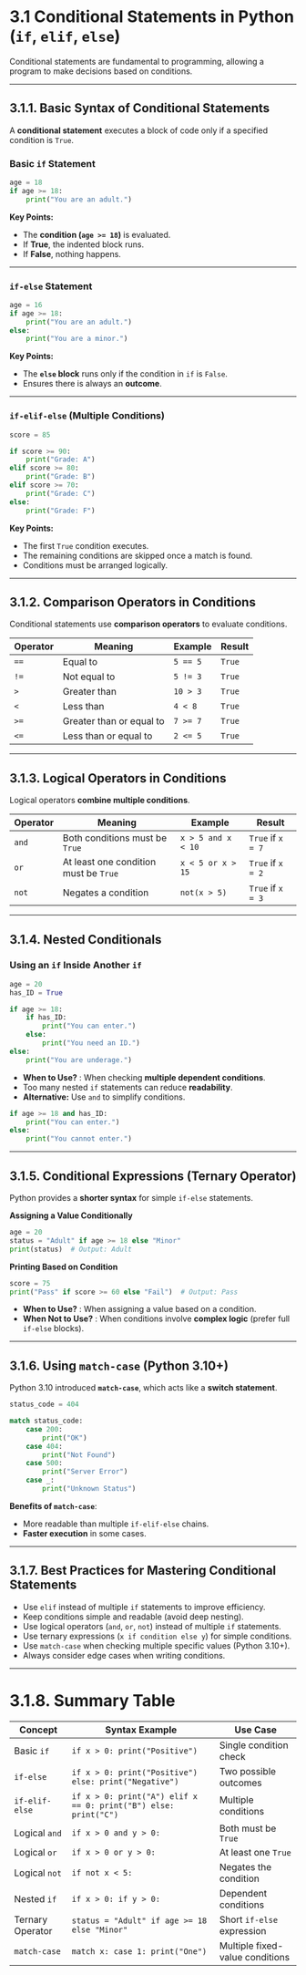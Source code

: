 # 3.1 **Conditional Statements in Python (`if`, `elif`, `else`)**  

Conditional statements are fundamental to programming, allowing a program to make decisions based on conditions.  

---

## **3.1.1. Basic Syntax of Conditional Statements**  

A **conditional statement** executes a block of code only if a specified condition is `True`.  

### **Basic `if` Statement**  
```python
age = 18
if age >= 18:
    print("You are an adult.")
```
**Key Points:**  
- The **condition (`age >= 18`)** is evaluated.  
- If **True**, the indented block runs.  
- If **False**, nothing happens.

---

### **`if-else` Statement**  
```python
age = 16
if age >= 18:
    print("You are an adult.")
else:
    print("You are a minor.")
```
**Key Points:**  
- The **`else` block** runs only if the condition in `if` is `False`.  
- Ensures there is always an **outcome**.

---

### **`if-elif-else` (Multiple Conditions)**  
```python
score = 85

if score >= 90:
    print("Grade: A")
elif score >= 80:
    print("Grade: B")
elif score >= 70:
    print("Grade: C")
else:
    print("Grade: F")
```
**Key Points:**  
- The first `True` condition executes.  
- The remaining conditions are skipped once a match is found.  
- Conditions must be arranged logically.

---

## **3.1.2. Comparison Operators in Conditions**  
Conditional statements use **comparison operators** to evaluate conditions.

| Operator | Meaning | Example | Result |
|----------|---------|---------|--------|
| `==` | Equal to | `5 == 5` | `True` |
| `!=` | Not equal to | `5 != 3` | `True` |
| `>` | Greater than | `10 > 3` | `True` |
| `<` | Less than | `4 < 8` | `True` |
| `>=` | Greater than or equal to | `7 >= 7` | `True` |
| `<=` | Less than or equal to | `2 <= 5` | `True` |

---

## **3.1.3. Logical Operators in Conditions**  
Logical operators **combine multiple conditions**.

| Operator | Meaning | Example | Result |
|----------|---------|---------|--------|
| `and` | Both conditions must be `True` | `x > 5 and x < 10` | `True` if `x = 7` |
| `or` | At least one condition must be `True` | `x < 5 or x > 15` | `True` if `x = 2` |
| `not` | Negates a condition | `not(x > 5)` | `True` if `x = 3` |

---

## **3.1.4. Nested Conditionals**  
### **Using an `if` Inside Another `if`**
```python
age = 20
has_ID = True

if age >= 18:
    if has_ID:
        print("You can enter.")
    else:
        print("You need an ID.")
else:
    print("You are underage.")
```
- **When to Use?** : When checking **multiple dependent conditions**.  
- Too many nested `if` statements can reduce **readability**.  
- **Alternative:** Use `and` to simplify conditions.
```python
if age >= 18 and has_ID:
    print("You can enter.")
else:
    print("You cannot enter.")
```

---

## **3.1.5. Conditional Expressions (Ternary Operator)**
Python provides a **shorter syntax** for simple `if-else` statements.

**Assigning a Value Conditionally**
```python
age = 20
status = "Adult" if age >= 18 else "Minor"
print(status)  # Output: Adult
```

**Printing Based on Condition**
```python
score = 75
print("Pass" if score >= 60 else "Fail")  # Output: Pass
```

- **When to Use?** : When assigning a value based on a condition.  
- **When Not to Use?** : When conditions involve **complex logic** (prefer full `if-else` blocks).

---

## **3.1.6. Using `match-case` (Python 3.10+)**
Python 3.10 introduced **`match-case`**, which acts like a **switch statement**.

```python
status_code = 404

match status_code:
    case 200:
        print("OK")
    case 404:
        print("Not Found")
    case 500:
        print("Server Error")
    case _:
        print("Unknown Status")
```
**Benefits of `match-case`**:  
- More readable than multiple `if-elif-else` chains.  
- **Faster execution** in some cases.  

---

## **3.1.7. Best Practices for Mastering Conditional Statements**
- Use `elif` instead of multiple `if` statements to improve efficiency.  
- Keep conditions simple and readable (avoid deep nesting).  
- Use logical operators (`and`, `or`, `not`) instead of multiple `if` statements.  
- Use ternary expressions (`x if condition else y`) for simple conditions.  
- Use `match-case` when checking multiple specific values (Python 3.10+).
- Always consider edge cases when writing conditions.  

---

# **3.1.8. Summary Table**
| Concept | Syntax Example | Use Case |
|---------|---------------|----------|
| Basic `if` | `if x > 0: print("Positive")` | Single condition check |
| `if-else` | `if x > 0: print("Positive") else: print("Negative")` | Two possible outcomes |
| `if-elif-else` | `if x > 0: print("A") elif x == 0: print("B") else: print("C")` | Multiple conditions |
| Logical `and` | `if x > 0 and y > 0:` | Both must be `True` |
| Logical `or` | `if x > 0 or y > 0:` | At least one `True` |
| Logical `not` | `if not x < 5:` | Negates the condition |
| Nested `if` | `if x > 0: if y > 0:` | Dependent conditions |
| Ternary Operator | `status = "Adult" if age >= 18 else "Minor"` | Short `if-else` expression |
| `match-case` | `match x: case 1: print("One")` | Multiple fixed-value conditions |
